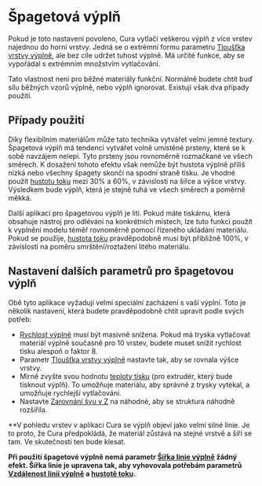 Špagetová výplň
====
Pokud je toto nastavení povoleno, Cura vytlačí veškerou výplň z více vrstev najednou do horní vrstvy. Jedná se o extrémní formu parametru [Tloušťka vrstvy výplně](../infill/infill_sparse_thickness.md), ale bez cíle udržet tuhost výplně. Má určité funkce, aby se vypořádal s extrémním množstvím vytlačování.

Tato vlastnost není pro běžné materiály funkční. Normálně budete chtít buď sílu běžných vzorů výplně, nebo výplň ignorovat. Existují však dva případy použití.

Případy použití
----
Díky flexibilním materiálům může tato technika vytvářet velmi jemné textury. Špagetová výplň má tendenci vytvářet volně umístěné prsteny, které se k sobě navzájem nelepí. Tyto prsteny jsou rovnoměrně rozmačkané ve všech směrech. K dosažení tohoto efektu však nemůže být hustota výplně příliš nízká nebo všechny špagety skončí na spodní straně tisku. Je vhodné použít [hustotu toku](spaghetti_flow.md) mezi 30% a 60%, v závislosti na šířce a výšce vrstvy. Výsledkem bude výplň, která je stejně tuhá ve všech směrech a poměrně měkká.

Další aplikací pro špagetovou výplň je lití. Pokud máte tiskárnu, která obsahuje nástroj pro odlévání na konkrétních místech, lze tuto funkci použít k vyplnění modelu téměř rovnoměrně pomocí řízeného ukládání materiálu. Pokud se použije, [hustota toku](spaghetti_flow.md) pravděpodobně musí být přibližně 100%, v závislosti na poměru smrštění/roztažení litého materiálu.

Nastavení dalších parametrů pro špagetovou výplň
----
Obě tyto aplikace vyžadují velmi speciální zacházení s vaší výplní. Toto je několik nastavení, která budete pravděpodobně chtít upravit podle svých potřeb:
* [Rychlost výplně](../speed/speed_infill.md) musí být masivně snížena. Pokud má tryska vytlačovat materiál výplně současně pro 10 vrstev, budete muset snížit rychlost tisku alespoň o faktor 8.
* Parametr [Tloušťka vrstvy výplně](../infill/infill_sparse_thickness.md) nastavte tak, aby se rovnala výšce vrstvy.
* Mírně zvyšte svou hodnotu [teploty tisku](../material/material_print_temperature.md) (pro extrudér, který bude tisknout výplň). To umožňuje materiálu, aby správně z trysky vytékal, a umožňuje rychlejší vytlačování.
* Nastavte [Zarovnání švu v Z](../shell/z_seam_type.md) na náhodné, aby se struktura náhodně rozšířila.

**V pohledu vrstev v aplikaci Cura se výplň objeví jako velmi silné linie. Je to proto, že Cura předpokládá, že materiál zůstává na stejné vrstvě a šíří se tam. Ve skutečnosti ten bude klesat.

**Při použití špagetové výplně nemá parametr [Šířka linie výplně](../resolution/infill_line_width.md) žádný efekt. Šířka linie je upravena tak, aby vyhovovala potřebám parametrů [Vzdálenost linií výplně](../infill/infill_line_distance.md) a [hustotě toku](spaghetti_flow.md).**


